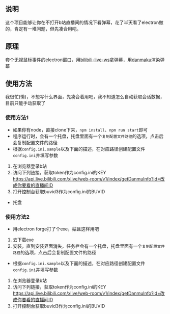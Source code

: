 ## 说明
这个项目能够让你在不打开b站直播间的情况下看弹幕，花了半天看了electron做的，肯定有一堆问题，但先凑合用吧。
## 原理
套个无视鼠标事件的electron窗口，用[bilibili-live-ws](https://github.com/simon300000/bilibili-live-ws)拿弹幕，用[danmaku](https://github.com/weizhenye/Danmaku)渲染弹幕
## 使用方法
我很忙(懒)，不想写什么界面，先凑合着用吧，我不知道怎么自动获取会话数据，目前只能手动获取了
### 使用方法1
- 如果你有node，直接clone下来，`npm install`、`npm run start`即可
- 程序运行时，会有一个托盘，托盘里面有一个`复制配置文件路径`的选项，点击后会复制配置文件的路径
- 根据`config.ini.sample`以及下面的描述，在对应路径创建配置文件`config.ini`并填写参数
1. 在浏览器登录b站
2. 访问下列链接，获取token作为config.ini的KEY
https://api.live.bilibili.com/xlive/web-room/v1/index/getDanmuInfo?id=改成你要看的直播间ID
3. 打开控制台获取buvid3作为config.ini的BUVID
- 托盘
### 使用方法2
- 用electron forge打了个exe，姑且这样用吧
1. 去下载exe
2. 安装，直到安装界面消失，任务栏会有一个托盘，托盘里面有一个`复制配置文件路径`的选项，点击后会复制配置文件的路径
- 根据`config.ini.sample`以及下面的描述，在对应路径创建配置文件`config.ini`并填写参数
1. 在浏览器登录b站
2. 访问下列链接，获取token作为config.ini的KEY
https://api.live.bilibili.com/xlive/web-room/v1/index/getDanmuInfo?id=改成你要看的直播间ID
1. 打开控制台获取buvid3作为config.ini的BUVID
